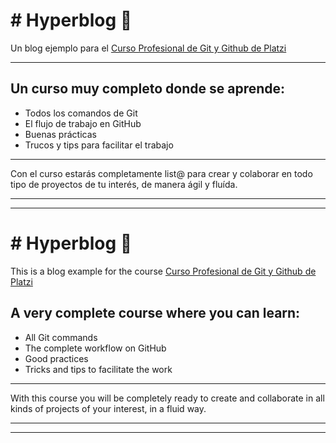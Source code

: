 # # Hyperblog  💙



Un blog ejemplo para el [Curso Profesional de Git y Github de Platzi](https://platzi.com/clases/git-github/ "Curso Profesional de Git y Github de Platzi")

------------


## **Un curso muy completo donde se aprende:**

- Todos los comandos de Git
- El flujo de trabajo en GitHub
- Buenas prácticas
- Trucos y tips para facilitar el trabajo

------------

Con el curso estarás completamente list@ para crear y colaborar en todo tipo de proyectos de tu interés, de manera ágil y fluída. 

------------

------------

# # Hyperblog  💙


This is a blog example for the course [Curso Profesional de Git y Github de Platzi](https://platzi.com/clases/git-github/ "Curso Profesional de Git y Github de Platzi")

## **A very complete course where you can learn:**

- All Git commands
- The complete workflow on GitHub
- Good practices
- Tricks and tips to facilitate the work

------------

With this course you will be completely ready to create and collaborate in all kinds of projects of your interest, in a fluid way. 

------------

------------

